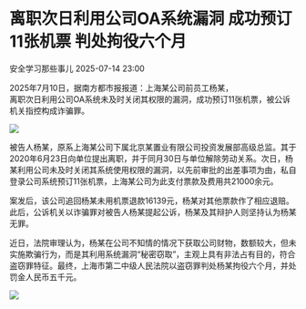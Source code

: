 #  离职次日利用公司OA系统漏洞 成功预订11张机票 判处拘役六个月  
 安全学习那些事儿   2025-07-14 23:00  
  
2025年7月10日，据南方都市报报道：上海某公司前员工杨某，  
离职次日利用公司OA系统未及时关闭其权限的漏洞，成功预订11张机票，被公诉机关指控构成诈骗罪。  
  
![](https://mmbiz.qpic.cn/mmbiz_png/6f3GVNknoyZ0C8t5j6BibHPIyneoUnKuNibUhia9zXZiaEKg7baJibVtxJx2UznQUeSltB7WjszuhWF6TUOAXMXn74g/640?wx_fmt=png&from=appmsg "")  
  
被告人杨某，原系上海某公司下属北京某置业有限公司投资发展部高级总监。其于2020年6月23日向单位提出离职，并于同月30日与单位解除劳动关系。次日，杨某利用公司未及时关闭其系统使用权限的漏洞，以先前审批的出差事项为由，私自登录公司系统预订11张机票，上海某公司为此支付票款及费用共21000余元。  
  
案发后，该公司追回杨某未用机票退款16139元，杨某对其他票款作了相应退赔。此后，公诉机关以诈骗罪对被告人杨某提起公诉，杨某及其辩护人则坚持认为杨某无罪。  
  
近日，法院审理认为，杨某在公司不知情的情况下获取公司财物，数额较大，但未实施欺骗行为，而是其利用系统漏洞“秘密窃取”，主观上具有非法占有目的，符合盗窃罪特征。最终，上海市第二中级人民法院以盗窃罪判处杨某拘役六个月，并处罚金人民币五千元。  
  
![](https://mmbiz.qpic.cn/mmbiz_jpg/6f3GVNknoyZ6rBYZlgD1gSJF9MfU3LiaKvXeY42OWHKLSToKI3PUoicJABOMsgzmqjtb4ickaZhxndXyGHkUhciaZg/640?wx_fmt=jpeg "")  
  
